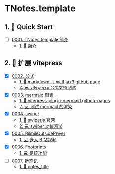 # TNotes.template


## 1. 🚀 Quick Start

- [ ] [0001. TNotes.template 简介](https://tdahuyou.github.io/TNotes.template/notes/0001.%20TNotes.template%20%E7%AE%80%E4%BB%8B/README)
  - [1. 📒 简介](https://tdahuyou.github.io/TNotes.template/notes/0001.%20TNotes.template%20%E7%AE%80%E4%BB%8B/README#1--简介)

## 2. 📒 扩展 vitepress

- [x] [0002. 公式](https://tdahuyou.github.io/TNotes.template/notes/0002.%20%E5%85%AC%E5%BC%8F/README)
  - [1. 🔗 markdown-it-mathjax3 github page](https://tdahuyou.github.io/TNotes.template/notes/0002.%20%E5%85%AC%E5%BC%8F/README#1--markdown-it-mathjax3-github-page)
  - [2. 💻 vitepress 公式支持测试](https://tdahuyou.github.io/TNotes.template/notes/0002.%20%E5%85%AC%E5%BC%8F/README#2--vitepress-公式支持测试)
- [x] [0003. mermaid 图表](https://tdahuyou.github.io/TNotes.template/notes/0003.%20mermaid%20%E5%9B%BE%E8%A1%A8/README)
  - [1. 🔗 vitepress-plugin-mermaid github-pages](https://tdahuyou.github.io/TNotes.template/notes/0003.%20mermaid%20%E5%9B%BE%E8%A1%A8/README#1--vitepress-plugin-mermaid-github-pages)
  - [2. 💻 测试 mermaid 的渲染](https://tdahuyou.github.io/TNotes.template/notes/0003.%20mermaid%20%E5%9B%BE%E8%A1%A8/README#2--测试-mermaid-的渲染)
- [x] [0004. swiper](https://tdahuyou.github.io/TNotes.template/notes/0004.%20swiper/README)
  - [1. 🔗 swiperjs 官网](https://tdahuyou.github.io/TNotes.template/notes/0004.%20swiper/README#1--swiperjs-官网)
  - [2. 💻 swiper 功能测试](https://tdahuyou.github.io/TNotes.template/notes/0004.%20swiper/README#2--swiper-功能测试)
- [x] [0005. BilibiliOutsidePlayer](https://tdahuyou.github.io/TNotes.template/notes/0005.%20BilibiliOutsidePlayer/README)
  - [1. 💻 嵌入 B 站视频](https://tdahuyou.github.io/TNotes.template/notes/0005.%20BilibiliOutsidePlayer/README#1--嵌入-b-站视频)
- [x] [0006. Footprints](https://tdahuyou.github.io/TNotes.template/notes/0006.%20Footprints/README)
  - [1. 💻 足迹功能](https://tdahuyou.github.io/TNotes.template/notes/0006.%20Footprints/README#1--足迹功能)
- [ ] [0007. 新笔记](https://tdahuyou.github.io/TNotes.template/notes/0007.%20%E6%96%B0%E7%AC%94%E8%AE%B0/README)
  - [1. 📒 notes_title](https://tdahuyou.github.io/TNotes.template/notes/0007.%20%E6%96%B0%E7%AC%94%E8%AE%B0/README#1--notes_title)
